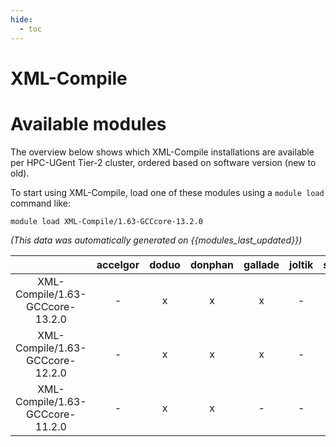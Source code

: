 ```yaml
---
hide:
  - toc
---
```


XML-Compile
===========

# Available modules


The overview below shows which XML-Compile installations are available per HPC-UGent Tier-2 cluster, ordered based on software version (new to old).

To start using XML-Compile, load one of these modules using a `module load` command like:

```shell
module load XML-Compile/1.63-GCCcore-13.2.0
```

*(This data was automatically generated on {{modules_last_updated}})*  

| |accelgor|doduo|donphan|gallade|joltik|shinx|skitty|
| :---: | :---: | :---: | :---: | :---: | :---: | :---: | :---: |
|XML-Compile/1.63-GCCcore-13.2.0|-|x|x|x|-|x|x|
|XML-Compile/1.63-GCCcore-12.2.0|-|x|x|x|-|-|-|
|XML-Compile/1.63-GCCcore-11.2.0|-|x|x|-|-|-|-|
